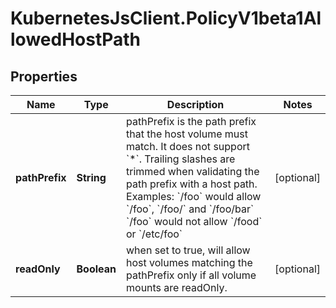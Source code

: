 # KubernetesJsClient.PolicyV1beta1AllowedHostPath

## Properties
Name | Type | Description | Notes
------------ | ------------- | ------------- | -------------
**pathPrefix** | **String** | pathPrefix is the path prefix that the host volume must match. It does not support &#x60;*&#x60;. Trailing slashes are trimmed when validating the path prefix with a host path.  Examples: &#x60;/foo&#x60; would allow &#x60;/foo&#x60;, &#x60;/foo/&#x60; and &#x60;/foo/bar&#x60; &#x60;/foo&#x60; would not allow &#x60;/food&#x60; or &#x60;/etc/foo&#x60; | [optional] 
**readOnly** | **Boolean** | when set to true, will allow host volumes matching the pathPrefix only if all volume mounts are readOnly. | [optional] 


